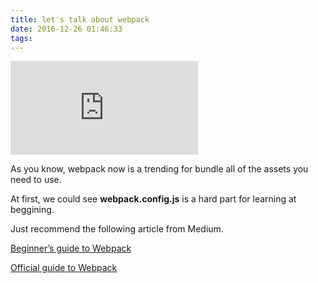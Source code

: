 ```yaml
---
title: let's talk about webpack
date: 2016-12-26 01:46:33
tags:
---
```

![](http://192.168.2.107/photo/webapi/thumb.php?api=SYNO.PhotoStation.Thumb&method=get&version=1&size=preview&id=photo_666f7220626c6f67676572_31353235333138305f3935363638383433373739373937315f353934383937323933323730303034353331325f6e2e6a7067&rotate_version=0&thumb_sig=2f766f6c756d65312f70686f746f2f666f7220626c6f676765722f31353235333138305f3935363638383433373739373937315f353934383937323933323730303034353331325f6e2e6a7067&SynoToken=v3egjl2n0gg6u2aj6hdsihbkl1)

As you know, webpack now is a trending for bundle all of the assets 
you need to use.

At first, we could see **webpack.config.js** is a hard part for learning at beggining.

Just recommend the following article from Medium.

[Beginner’s guide to Webpack](https://medium.com/@dabit3/beginner-s-guide-to-webpack-b1f1a3638460#.lxkx9lhhj)

[Official guide to Webpack](https://webpack.github.io/docs/)